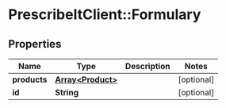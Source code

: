 # PrescribeItClient::Formulary

## Properties
Name | Type | Description | Notes
------------ | ------------- | ------------- | -------------
**products** | [**Array&lt;Product&gt;**](Product.md) |  | [optional] 
**id** | **String** |  | [optional] 

